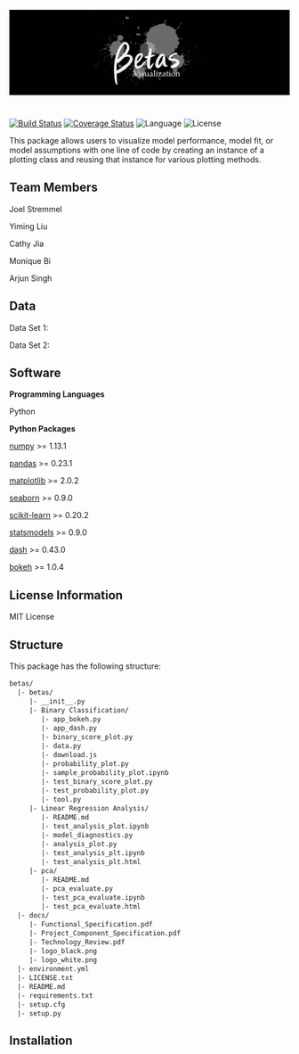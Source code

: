 ![logo](docs/logo_black.png)
#

[![Build Status](https://travis-ci.org/betas-org/betas.svg?branch=master)](https://travis-ci.org/betas-org/betas)
[![Coverage Status](https://coveralls.io/repos/github/betas-org/betas/badge.svg?branch=master)](https://coveralls.io/github/betas-org/betas?branch=master)
![Language](https://img.shields.io/badge/language-python-blue.svg)
![License](https://img.shields.io/badge/license-MIT-black.svg)


This package allows users to visualize model performance, model fit, or model assumptions with one line of code by creating an instance of a plotting class and reusing that instance for various plotting methods.

## Team Members
Joel Stremmel

Yiming Liu

Cathy Jia

Monique Bi

Arjun Singh

## Data

Data Set 1:

Data Set 2:

## Software
**Programming Languages**

Python

**Python Packages**

[numpy](http://www.numpy.org) >= 1.13.1

[pandas](https://pandas.pydata.org) >= 0.23.1

[matplotlib](https://matplotlib.org) >= 2.0.2

[seaborn](https://seaborn.pydata.org) >= 0.9.0

[scikit-learn](https://scikit-learn.org) >= 0.20.2

[statsmodels](https://www.statsmodels.org) >= 0.9.0

[dash](https://dash.plot.ly) >= 0.43.0

[bokeh](https://bokeh.pydata.org) >= 1.0.4

## License Information

MIT License


## Structure
This package has the following structure:
```
betas/
  |- betas/
     |- __init__.py
     |- Binary Classification/
        |- app_bokeh.py
        |- app_dash.py
        |- binary_score_plot.py
        |- data.py
        |- download.js
        |- probability_plot.py
        |- sample_probability_plot.ipynb
        |- test_binary_score_plot.py
        |- test_probability_plot.py
        |- tool.py
     |- Linear Regression Analysis/
        |- README.md
        |- test_analysis_plot.ipynb
        |- model_diagnostics.py
        |- analysis_plot.py
        |- test_analysis_plt.ipynb
        |- test_analysis_plt.html
     |- pca/
        |- README.md
        |- pca_evaluate.py
        |- test_pca_evaluate.ipynb
        |- test_pca_evaluate.html
  |- docs/
     |- Functional_Specification.pdf
     |- Project_Component_Specification.pdf
     |- Technology_Review.pdf
     |- logo_black.png
     |- logo_white.png
  |- environment.yml
  |- LICENSE.txt
  |- README.md
  |- requirements.txt
  |- setup.cfg
  |- setup.py
```

## Installation
